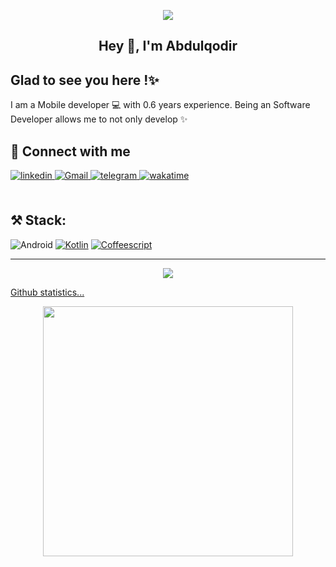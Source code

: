 <p align="center">
    <img src="https://github.com/samandar-me/samandar-me/assets/95674842/2de81654-4ed3-4671-a7a4-1679d3c57747">
</p>

## <div align="center">Hey 👋, I'm  Abdulqodir</div>  
 
## Glad to see you here !✨  
I am a Mobile developer 💻 with 0.6 years experience. Being an Software Developer allows me to not only develop ✨
<br/>   
  
## 🤝 Connect with me  
<div align="start">
<a href="https://www.linkedin.com/in/brxnw/" target="_blank">
<img src=https://img.shields.io/badge/linkedin-%231E77B5.svg?&style=for-the-badge&logo=linkedin&logoColor=white alt=linkedin style="margin-bottom: 5px;" />
</a>
<a href="burhoniddinoff@gmail.com" target="_blank">
<img src=https://img.shields.io/badge/Gmail-D14836?style=for-the-badge&logo=gmail&logoColor=white alt=Gmail style="margin-bottom: 5px;" />
</a>  
 </a>
<a href="https://t.me/brxnw" target="_blank">
<img src=https://img.shields.io/badge/Telegram-2CA5E0?style=for-the-badge&logo=telegram&logoColor=white? alt=telegram style="margin-bottom: 5px;" />
</a> 
</a>
<a href="https://wakatime.com/@brxnw" target="_blank">
<img src=https://img.shields.io/badge/Wakatime-414141?style=for-the-badge&logo=wakatime&logoColor=white alt=wakatime style="margin-bottom: 5px;" />
</a> 
</div>  
<br/>  

## ⚒️ Stack:
![Android](https://img.shields.io/badge/Android-3DDC84?style=for-the-badge&logo=android&logoColor=white) 
<a href='https://www.jetbrains.com/lp/compose-multiplatform/' target="_blank"><img alt='Kotlin' src='https://img.shields.io/badge/Kotlin_-100000?style=for-the-badge&logo=Kotlin&logoColor=FFFFFF&labelColor=7F52FF&color=7F52FF'/></a>
<a href='https://github.com/shivamkapasia0' target="_blank"><img alt='Coffeescript' src='https://img.shields.io/badge/Java-100000?style=for-the-badge&logo=Coffeescript&logoColor=white&labelColor=D36E30&color=D36E30'/></a>
<a href='https://www.googleadservices.com/pagead/aclk?sa=L&ai=DChcSEwi2rZvn5pj6AhVKR5EFHcs4D6sYABABGgJscg&ohost=www.google.com&cid=CAESbOD21cS7iVkFEpxYIzBZ14hDSdRZwjxtt6XjTVBX5kMUEH6PXOLX6_NAj51socW7NoiYXEXI49rMTg9TX8WfPFjxUmUguyqMQxIDkQM1kY6ZUIGfmZb2HL45p-9WbVNxczm3BPuw7N2_hFFdAw&sig=AOD64_1p8PNc3Iqs67yqnkr5nUP2XCazeg&q&adurl&ved=2ahUKEwiDzJXn5pj6AhWTzYsKHQ1GDzAQ0Qx6BAgDEAE' target="_blank">

---
  <p align="center">
  <img src="https://profile-counter.glitch.me/burhoniddinoff/count.svg">
</p>

<summary>Github statistics...</summary>
  <p align ="center">
    <image src="https://wakatime.com/share/@brxnw/5bd21d7f-ed9c-4832-b515-f4a61317b198.svg" height="400"/>
  </p>
